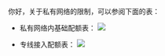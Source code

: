 你好，关于私有网络的限制，可以参阅下面的表：

- 私有网络内基础配额表：
![](http://imgcache.tcecqpoc.fsphere.cn/image/mc.qcloudimg.com/static/img/6032cd4d25141548e4570f755b6b550e/image.png)

- 专线接入配额表：
![](http://imgcache.tcecqpoc.fsphere.cn/image/mc.qcloudimg.com/static/img/02b0a7cdeb9bd7bb9a2d4001e4e3d965/image.png)

